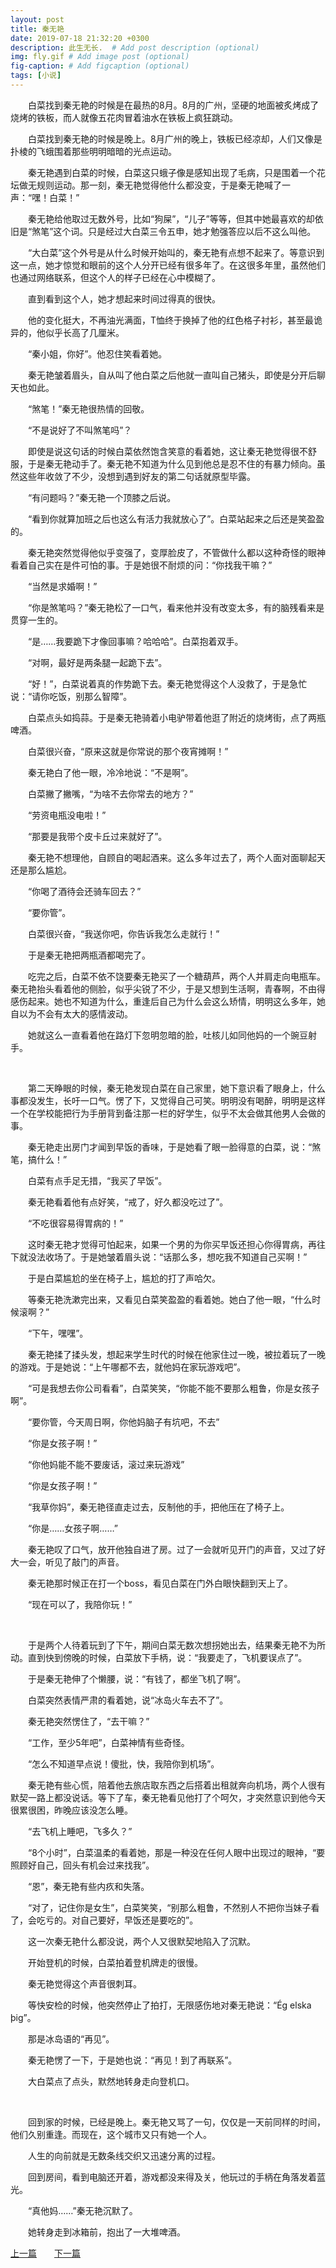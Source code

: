 ```yaml
---
layout: post
title: 秦无艳
date: 2019-07-18 21:32:20 +0300
description: 此生无长.  # Add post description (optional)
img: fly.gif # Add image post (optional)
fig-caption: # Add figcaption (optional)
tags: [小说]
---
```


&emsp;&emsp;白菜找到秦无艳的时候是在最热的8月。8月的广州，坚硬的地面被炙烤成了烧烤的铁板，而人就像五花肉冒着油水在铁板上疯狂跳动。

&emsp;&emsp;白菜找到秦无艳的时候是晚上。8月广州的晚上，铁板已经凉却，人们又像是扑棱的飞蛾围着那些明明暗暗的光点运动。

&emsp;&emsp;秦无艳遇到白菜的时候，白菜这只蛾子像是感知出现了毛病，只是围着一个花坛做无规则运动。那一刻，秦无艳觉得他什么都没变，于是秦无艳喊了一声：“嘿！白菜！”

&emsp;&emsp;秦无艳给他取过无数外号，比如“狗屎”，“儿子”等等，但其中她最喜欢的却依旧是“煞笔”这个词。只是经过大白菜三令五申，她才勉强答应以后不这么叫他。

&emsp;&emsp;“大白菜”这个外号是从什么时候开始叫的，秦无艳有点想不起来了。等意识到这一点，她才惊觉和眼前的这个人分开已经有很多年了。在这很多年里，虽然他们也通过网络联系，但这个人的样子已经在心中模糊了。

&emsp;&emsp;直到看到这个人，她才想起来时间过得真的很快。

&emsp;&emsp;他的变化挺大，不再油光满面，T恤终于换掉了他的红色格子衬衫，甚至最诡异的，他似乎长高了几厘米。

&emsp;&emsp;“秦小姐，你好”。他忍住笑看着她。

&emsp;&emsp;秦无艳皱着眉头，自从叫了他白菜之后他就一直叫自己猪头，即使是分开后聊天也如此。

&emsp;&emsp;“煞笔！”秦无艳很热情的回敬。

&emsp;&emsp;“不是说好了不叫煞笔吗”？

&emsp;&emsp;即使是说这句话的时候白菜依然饱含笑意的看着她，这让秦无艳觉得很不舒服，于是秦无艳动手了。秦无艳不知道为什么见到他总是忍不住的有暴力倾向。虽然这些年收敛了不少，没想到遇到好友的第二句话就原型毕露。

&emsp;&emsp;“有问题吗？”秦无艳一个顶膝之后说。

&emsp;&emsp;“看到你就算加班之后也这么有活力我就放心了”。白菜站起来之后还是笑盈盈的。

&emsp;&emsp;秦无艳突然觉得他似乎变强了，变厚脸皮了，不管做什么都以这种奇怪的眼神看着自己实在是件可怕的事。于是她很不耐烦的问：“你找我干嘛？”

&emsp;&emsp;“当然是求婚啊！”

&emsp;&emsp;“你是煞笔吗？”秦无艳松了一口气，看来他并没有改变太多，有的脑残看来是贯穿一生的。

&emsp;&emsp;“是……我要跪下才像回事嘛？哈哈哈”。白菜抱着双手。

&emsp;&emsp;“对啊，最好是两条腿一起跪下去”。

&emsp;&emsp;“好！”，白菜说着真的作势跪下去。秦无艳觉得这个人没救了，于是急忙说：“请你吃饭，别那么智障”。

&emsp;&emsp;白菜点头如捣蒜。于是秦无艳骑着小电驴带着他逛了附近的烧烤街，点了两瓶啤酒。

&emsp;&emsp;白菜很兴奋，“原来这就是你常说的那个夜宵摊啊！”

&emsp;&emsp;秦无艳白了他一眼，冷冷地说：“不是啊”。

&emsp;&emsp;白菜撇了撇嘴，“为啥不去你常去的地方？”

&emsp;&emsp;“劳资电瓶没电啦！”

&emsp;&emsp;“那要是我带个皮卡丘过来就好了”。

&emsp;&emsp;秦无艳不想理他，自顾自的喝起酒来。这么多年过去了，两个人面对面聊起天还是那么尴尬。

&emsp;&emsp;“你喝了酒待会还骑车回去？”

&emsp;&emsp;“要你管”。

&emsp;&emsp;白菜很兴奋，“我送你吧，你告诉我怎么走就行！”

&emsp;&emsp;于是秦无艳把两瓶酒都喝完了。

&emsp;&emsp;吃完之后，白菜不依不饶要秦无艳买了一个糖葫芦，两个人并肩走向电瓶车。秦无艳抬头看着他的侧脸，似乎尖锐了不少，于是又想到生活啊，青春啊，不由得感伤起来。她也不知道为什么，重逢后自己为什么会这么矫情，明明这么多年，她自以为不会有太大的感情波动。

&emsp;&emsp;她就这么一直看着他在路灯下忽明忽暗的脸，吐核儿如同他妈的一个豌豆射手。

&nbsp;

&emsp;&emsp;第二天睁眼的时候，秦无艳发现白菜在自己家里，她下意识看了眼身上，什么事都没发生，长吁一口气。愣了下，又觉得自己可笑。明明没有喝醉，明明是这样一个在学校能把行为手册背到备注那一栏的好学生，似乎不太会做其他男人会做的事。

&emsp;&emsp;秦无艳走出房门才闻到早饭的香味，于是她看了眼一脸得意的白菜，说：“煞笔，搞什么！”

&emsp;&emsp;白菜有点手足无措，“我买了早饭”。

&emsp;&emsp;秦无艳看着他有点好笑，“戒了，好久都没吃过了”。

&emsp;&emsp;“不吃很容易得胃病的！”

&emsp;&emsp;这时秦无艳才觉得可怕起来，如果一个男的为你买早饭还担心你得胃病，再往下就没法收场了。于是她皱着眉头说：“话那么多，想吃我不知道自己买啊！”

&emsp;&emsp;于是白菜尴尬的坐在椅子上，尴尬的打了声哈欠。

&emsp;&emsp;等秦无艳洗漱完出来，又看见白菜笑盈盈的看着她。她白了他一眼，“什么时候滚啊？”

&emsp;&emsp;“下午，嘿嘿”。

&emsp;&emsp;秦无艳揉了揉头发，想起来学生时代的时候在他家住过一晚，被拉着玩了一晚的游戏。于是她说：“上午哪都不去，就他妈在家玩游戏吧”。

&emsp;&emsp;“可是我想去你公司看看”，白菜笑笑，“你能不能不要那么粗鲁，你是女孩子啊”。

&emsp;&emsp;“要你管，今天周日啊，你他妈脑子有坑吧，不去”

&emsp;&emsp;“你是女孩子啊！”

&emsp;&emsp;“你他妈能不能不要废话，滚过来玩游戏”

&emsp;&emsp;“你是女孩子啊！”

&emsp;&emsp;“我草你妈”，秦无艳径直走过去，反制他的手，把他压在了椅子上。

&emsp;&emsp;“你是……女孩子啊……”

&emsp;&emsp;秦无艳叹了口气，放开他独自进了房。过了一会就听见开门的声音，又过了好大一会，听见了敲门的声音。

&emsp;&emsp;秦无艳那时候正在打一个boss，看见白菜在门外白眼快翻到天上了。

&emsp;&emsp;“现在可以了，我陪你玩！”

&nbsp;

&emsp;&emsp;于是两个人待着玩到了下午，期间白菜无数次想拐她出去，结果秦无艳不为所动。直到快到傍晚的时候，白菜放下手柄，说：“我要走了，飞机要误点了”。

&emsp;&emsp;于是秦无艳伸了个懒腰，说：“有钱了，都坐飞机了啊”。

&emsp;&emsp;白菜突然表情严肃的看着她，说“冰岛火车去不了”。

&emsp;&emsp;秦无艳突然愣住了，“去干嘛？”

&emsp;&emsp;“工作，至少5年吧”，白菜神情有些奇怪。

&emsp;&emsp;“怎么不知道早点说！傻批，快，我陪你到机场”。

&emsp;&emsp;秦无艳有些心慌，陪着他去旅店取东西之后搭着出租就奔向机场，两个人很有默契一路上都没说话。等下了车，秦无艳看见他打了个呵欠，才突然意识到他今天很累很困，昨晚应该没怎么睡。

&emsp;&emsp;“去飞机上睡吧，飞多久？”

&emsp;&emsp;“8个小时”，白菜温柔的看着她，那是一种没在任何人眼中出现过的眼神，“要照顾好自己，回头有机会过来找我”。

&emsp;&emsp;“恩”，秦无艳有些内疚和失落。

&emsp;&emsp;“对了，记住你是女生”，白菜笑笑，“别那么粗鲁，不然别人不把你当妹子看了，会吃亏的。对自己要好，早饭还是要吃的”。

&emsp;&emsp;这一次秦无艳什么都没说，两个人又很默契地陷入了沉默。

&emsp;&emsp;开始登机的时候，白菜拍着登机牌走的很慢。

&emsp;&emsp;秦无艳觉得这个声音很刺耳。

&emsp;&emsp;等快安检的时候，他突然停止了拍打，无限感伤地对秦无艳说：“Ég elska þig”。

&emsp;&emsp;那是冰岛语的“再见”。

&emsp;&emsp;秦无艳愣了一下，于是她也说：“再见！到了再联系”。

&emsp;&emsp;大白菜点了点头，默然地转身走向登机口。

&nbsp;

&emsp;&emsp;回到家的时候，已经是晚上。秦无艳又骂了一句，仅仅是一天前同样的时间，他们久别重逢。而现在，这个城市又只有她一个人。

&emsp;&emsp;人生的向前就是无数条线交织又迅速分离的过程。

&emsp;&emsp;回到房间，看到电脑还开着，游戏都没来得及关，他玩过的手柄在角落发着蓝光。

&emsp;&emsp;“真他妈……”秦无艳沉默了。

&emsp;&emsp;她转身走到冰箱前，抱出了一大堆啤酒。

[上一篇](../writting3/)&emsp;&emsp;[下一篇](../writting5/)
